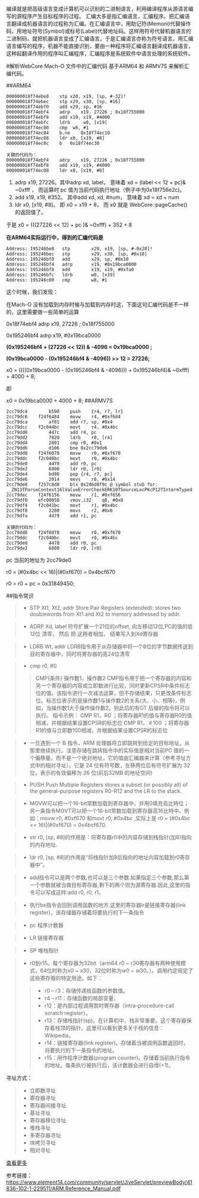 
编译就是把高级语言变成计算机可以识别的二进制语言，利用编译程序从源语言编写的源程序产生目标程序的过程。
汇编大多是指汇编语言，汇编程序。把汇编语言翻译成机器语言的过程称为汇编。在汇编语言中，用助记符(Memoni)代替操作码，用地址符号(Symbol)或标号(Label)代替地址码。这样用符号代替机器语言的二进制码，就把机器语言变成了汇编语言。于是汇编语言亦称为符号语言。用汇编语言编写的程序，机器不能直接识别，要由一种程序将汇编语言翻译成机器语言，这种起翻译作用的程序叫汇编程序，汇编程序是系统软件中语言处理的系统软件。



#解析WebCore Mach-O 文件中的汇编代码
基于ARM64 和 ARMV7S 来解析汇编代码。


##ARM64
```
000000018f74ebe8	stp	x20, x19, [sp, #-32]!
000000018f74ebec	stp	x29, x30, [sp, #16]
000000018f74ebf0	add	x29, sp, #16
000000018f74ebf4	adrp	x19, 27226 ; 0x18f755000
000000018f74ebf8	add	x19, x19, #4000
000000018f74ebfc	ldrb	 w8, [x19]
000000018f74ec00	cmp	 w8, #1
000000018f74ec04	b.ne	0x18f74ec10
000000018f74ec08	ldr	x0, [x19, #8]
000000018f74ec0c	b	0x18f74ec30

```


```
关键的代码为：
000000018f74ebf4	adrp	x19, 27226 ; 0x18f755000
000000018f74ebf8	add	x19, x19, #4000
000000018f74ec08	ldr	x0, [x19, #8]

```

1. adrp x19, 27226。其中adrp  xd, label， 意味着   xd = (label << 12 + pc)& ~0xfff ， 而运算时 pc 值为当前代码执行地址（例子中为0x18f756e2c)。 
2. add      x19, x19, #352。 其中add  xd, xd, #num， 意味着   xd = xd + num
3. ldr x0, [x19, #8]。 即 x0 = x19 + 8， 而 x0 就是  WebCore::pageCache() 的返回值了。

于是 x0 =  (((27226 << 12) + pc )& ~0xfff) + 352 + 8


**在ARM64实际运行中，得到的汇编代码是**

```
Address: 195246be8 	 stp       	x20, x19, [sp, #-0x20]!
Address: 195246bec 	 stp       	x29, x30, [sp, #0x10]
Address: 195246bf0 	 add       	x29, sp, #0x10
Address: 195246bf4 	 adrp      	x19, #0x19bca0000
Address: 195246bf8 	 add       	x19, x19, #0xfa0
Address: 195246bfc 	 ldrb      	w8, [x19]
Address: 195246c00 	 cmp       	w8, #1

```

这个时候，我们发现：

在Mach-O 没有加载到内存时候与加载到内存时这，下面这句汇编代码是不一样的，这里需要做一些简单的运算

0x18f74ebf4	 adrp			x19, 27226 ; 0x18f755000


0x195246bf4 	 adrp      	x19, #0x19bca0000


**(0x195246bf4 + (27226 << 12)) & -4096 = 0x19bca0000 ;**

**(0x19bca0000 - (0x195246bf4 & -4096)) >> 12 = 27226;**

x0 =  ((((0x19bca0000 - (0x195246bf4 & -4096))) + 0x195246bf4)& ~0xfff) + 4000 + 8;

即

x0 =  0x19bca0000 + 4000 + 8;
##ARMV7S
```
2cc79dc4	    b590	push	{r4, r7, lr}
2cc79dc6	f24f6484	movw	r4, #0xf684
2cc79dca	    af01	add	r7, sp, #0x4
2cc79dcc	f2c044bc	movt	r4, #0x4bc
2cc79dd0	    447c	add	r4, pc
2cc79dd2	    7820	ldrb	r0, [r4]
2cc79dd4	    2801	cmp	r0, #0x1
2cc79dd6	    d106	bne	0x2cc79de6
2cc79dd8	f24f6070	movw	r0, #0xf670
2cc79ddc	f2c040bc	movt	r0, #0x4bc
2cc79de0	    4478	add	r0, pc
2cc79de2	    6800	ldr	r0, [r0]
2cc79de4	    bd90	pop	{r4, r7, pc}
2cc79de6	    2014	movs	r0, #0x14
2cc79de8	f257c8d8	blx	0x2d6d0f9c @ symbol stub for: __ZN13TParseContext16lValueErrorCheckERK10TSourceLocPKcP12TIntermTyped
2cc79dec	f24f6156	movw	r1, #0xf656
2cc79df0	efc00050	vmov.i32	q8, #0x0
2cc79df4	f2c041bc	movt	r1, #0x4bc
2cc79df8	    2200	movs	r2, #0x0
2cc79dfa	    4479	add	r1, pc
```
```
关键的代码为：
2cc79dd8    f24f6070    movw    r0, #0xf670
2cc79ddc    f2c040bc    movt    r0, #0x4bc
2cc79de0        4478    add r0, pc
2cc79de2        6800    ldr r0, [r0]

```
pc 当前的地址为 2cc79de0

r0 = (#0x4bc << 16)|(#0xf670) = 0x4bcf670

r0 = r0 + pc = 0x31849450;


##指令常识
> * STP Xt1, Xt2, addr
Store Pair Registers (extended): stores two doublewords from Xt1 and Xt2 to memory addressed by
addr.

> * ADRP Xd, label
符号扩展一个21位的offset, 向左移动12位,PC的值的低12位 清零， 然后  把 这两者相加， 结果写入到Xd寄存器

> * LDRB Wt, addr
LDRB指令用于从存储器中将一个8位的字节数据传送到目的寄存器中，同时将寄存器的高24位清零

> * cmp r0, #0
> > CMP{条件} 操作数1，操作数2
CMP指令用于把一个寄存器的内容和另一个寄存器的内容或立即数进行比较，同时更新CPSR中条件标志位的值。该指令进行一次减法运算，但不存储结果，只更改条件标志位。标志位表示的是操作数1与操作数2的关系(大、小、相等)，例如，当操作数1大于操作操作数2，则此后的有GT 后缀的指令将可以执行。
指令示例：
CMP R1，R0 ；将寄存器R1的值与寄存器R0的值相减，并根据结果设置CPSR的标志位
CMP R1，＃100 ；将寄存器R1的值与立即数100相减，并根据结果设置CPSR的标志位


> * 一旦遇到一个 B 指令，ARM 处理器将立即跳转到给定的目标地址，从那里继续执行。注意存储在跳转指令中的实际值是相对当前PC 值的一个偏移量，而不是一个绝对地址，它的值由汇编器来计算（参考寻址方式中的相对寻址）。它是 24 位有符号数，左移两位后有符号扩展为 32 位，表示的有效偏移为 26 位(前后32MB 的地址空间)
> 

> *  PUSH
Push Multiple Registers stores a subset (or possibly all) of the general-purpose registers R0-R12 and the LR
to the stack.

> * MOVW可以把一个16-bit常数加载到寄存器中，并用0填充高比特位；另一条指令MOVT可以把一个16-bit常数加载到寄存器高16比特中。例如：movw	r0, #0xf670 和movt	r0, #0x4bc ,实际上是 r0 = (#0x4bc << 16)|(#0xf670) = 0x4bcf670.

> * str r0, [sp, #8]的作用是：将寄存器r0中的内容存储到栈指针(加8)指向的内存地址.

> * ldr r0, [sp, #8]的作用是“将栈指针加8后指向的地址内容加载到r0寄存器中”。

> * add指令可以是两个参数,也可以是三个参数.如果指定三个参数,那么第一个参数就被当做目标寄存器,剩下的两个则为源寄存器.因此,这里的指令可以写成这样:add r0, r0, r1。

> * 执行bx指令会回到调用函数的地方.这里的寄存器lr是链接寄存器(link register)，该存储器存储着将要执行的下一条指令

> * pc 程序计数器

> * LR 链接寄存器

> * SP 堆栈指针

> * r0到r15。每个寄存器为32bit（arm64 r0 ~ r30寄存器有两种使用模式，64位时称为x0 ~ x30，32位时称为w0 ~ w30。）。调用约定规定了这些寄存器的特定用途。如下：
> > * r0 – r3：存储传递给函数的参数值。
> > * r4 – r11：存储函数的局部变量。
> > * r12：是内部过程调用暂时寄存器（intra-procedure-call scratch register）。
> > * r13：存储栈指针(sp)。在计算机中，栈非常重要。这个寄存器保存着栈顶的指针。这里可以看到更多关于栈的信息：Wikipedia。
> > * r14：链接寄存器(link register)。存储着当被调用函数返回时，将要执行的下一条指令的地址。
> > * r15：用作程序计数器(program counter)。存储着当前执行指令的地址。每条执行被执行后，该计数器会进行自增(+1)。

寻址方式：
> * 立即数寻址
> * 寄存器寻址
> * 寄存器间接寻址
> * 基址寻址
> * 寄存器移位寻址
> * 堆栈寻址
> * 多寄存器寻址
> * 块拷贝寻址
> * 相对寻址

[查看更多](http://lli_njupt.0fees.net/ar01s03.html)




参考链接：
https://www.element14.com/community/servlet/JiveServlet/previewBody/41836-102-1-229511/ARM.Reference_Manual.pdf
